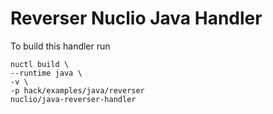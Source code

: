 # Reverser Nuclio Java Handler

To build this handler run
    
    nuctl build \
	--runtime java \
	-v \
	-p hack/examples/java/reverser 
	nuclio/java-reverser-handler
